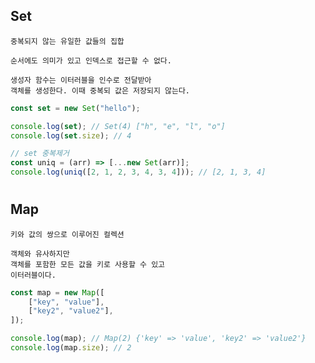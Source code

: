## Set

    중복되지 않는 유일한 값들의 집합

    순서에도 의미가 있고 인덱스로 접근할 수 없다.

    생성자 함수는 이터러블을 인수로 전달받아
    객체를 생성한다. 이때 중복되 값은 저장되지 않는다.

```javascript
const set = new Set("hello");

console.log(set); // Set(4) ["h", "e", "l", "o"]
console.log(set.size); // 4

// set 중복제거
const uniq = (arr) => [...new Set(arr)];
console.log(uniq([2, 1, 2, 3, 4, 3, 4])); // [2, 1, 3, 4]
```

#

## Map

    키와 값의 쌍으로 이루어진 컬렉션

    객체와 유사하지만
    객체를 포함한 모든 값을 키로 사용할 수 있고
    이터러블이다.

```javascript
const map = new Map([
    ["key", "value"],
    ["key2", "value2"],
]);

console.log(map); // Map(2) {'key' => 'value', 'key2' => 'value2'}
console.log(map.size); // 2
```
